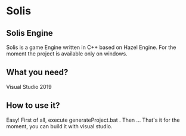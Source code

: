 # Solis
## Solis Engine
Solis is a game Engine written in C++ based on Hazel Engine. 
For the moment the project is available only on windows. 
## What you need?
Visual Studio 2019
## How to use it?
Easy! First of all, execute generateProject.bat . 
Then ... That's it for the moment, you can build it with visual studio.

